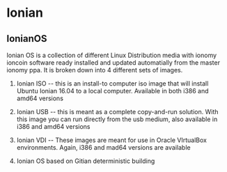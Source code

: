 Ionian
========
IonianOS
--------
Ionian OS is a collection of different Linux Distribution media with ionomy ioncoin software ready installed and updated automatially from the master ionomy ppa.  It is broken down into 4 different sets of images.

1) Ionian ISO -- this is an install-to computer iso image that will install Ubuntu Ionian 16.04 to a local computer.  Available in both i386 and amd64 versions  

2) Ionian USB -- this is meant as a complete copy-and-run solution.  With this image you can run directly from the usb medium, also available in i386 and amd64 versions  

3) Ionian VDI -- These images are meant for use in Oracle VIrtualBox environments.  Again, i386 and mad64 versions are available 

4) Ionian OS based on Gitian deterministic building
